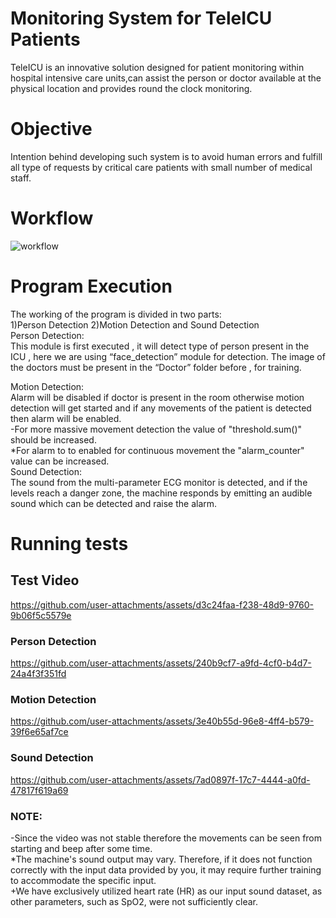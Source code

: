# Monitoring System for TeleICU Patients
TeleICU is an innovative solution designed for patient monitoring within hospital intensive care units,can assist the person or doctor available at the physical location and provides round the clock monitoring. 

# Objective
Intention behind developing such system is to avoid human errors and fulfill all type of requests by critical care patients with small number of medical staff.
# Workflow
![workflow](https://github.com/user-attachments/assets/155e5bd1-1771-4822-9f26-0a5ca52a4874)

# Program Execution
The working of the program is divided in two parts:​</br>
1)Person Detection		2)Motion Detection and Sound Detection</br>
Person Detection:​</br>
This module is first executed , it will detect type of person present in the ICU , here we are using “face_detection” module for detection. The image of the doctors must be present in the “Doctor” folder before , for training.</br>

Motion Detection:​</br>
Alarm will be disabled if doctor is present in the room otherwise motion detection will get started and if any movements of the patient is detected then alarm will be enabled.​</br>
-For more massive movement detection​ the value of "threshold.sum()" should be increased.​</br>
*For alarm to to enabled for continuous movement the "alarm_counter" value can be increased.</br>
Sound Detection:</br>
The sound from the multi-parameter ECG monitor is detected, and if the levels reach a danger zone, the machine responds by emitting an audible sound which can be detected and raise the alarm.

# Running tests
## Test Video
https://github.com/user-attachments/assets/d3c24faa-f238-48d9-9760-9b06f5c5579e
### Person Detection
https://github.com/user-attachments/assets/240b9cf7-a9fd-4cf0-b4d7-24a4f3f351fd
### Motion Detection
https://github.com/user-attachments/assets/3e40b55d-96e8-4ff4-b579-39f6e65af7ce
### Sound Detection
https://github.com/user-attachments/assets/7ad0897f-17c7-4444-a0fd-47817f619a69
### NOTE:
-Since the video was not stable therefore the movements can be seen from starting and beep after some time.</br> 
*The machine's sound output may vary. Therefore, if it does not function correctly with the input data provided by you, it may require further training to accommodate the specific input.</br>
+We have exclusively utilized heart rate (HR) as our input sound dataset, as other parameters, such as SpO2, were not sufficiently clear.
